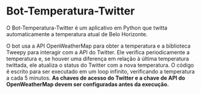 # Bot-Temperatura-Twitter

O Bot-Temperatura-Twitter é um aplicativo em Python que twitta automaticamente a temperatura atual de Belo Horizonte. 

O bot usa a API OpenWeatherMap para obter a temperatura e a biblioteca Tweepy para interagir com a API do Twitter. Ele verifica periodicamente a temperatura e, se houver uma diferença em relação à última temperatura twittada, ele atualiza o status do Twitter com a nova temperatura. O código é escrito para ser executado em um loop infinito, verificando a temperatura a cada 5 minutos. **As chaves de acesso do Twitter e a chave de API do OpenWeatherMap devem ser configuradas antes da execução.**
